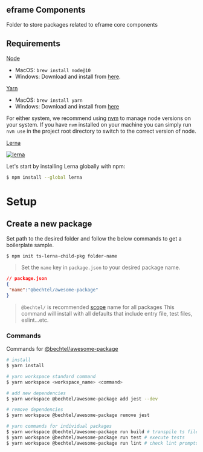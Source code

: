## eframe Components
Folder to store packages related to eframe core components

## Requirements

[Node](https://nodejs.org)

- MacOS: `brew install node@10`
- Windows: Download and install from [here](https://nodejs.org/dist/v10.15.3/node-v10.15.3-x86.msi).

[Yarn](https://yarnpkg.com/en/)

- MacOS: `brew install yarn`
- Windows: Download and install from [here](https://yarnpkg.com/latest.msi)

For either system, we recommend using [nvm](https://github.com/creationix/nvm) to manage node versions on your system. If you have `nvm` installed on your machine you can simply run `nvm use` in the project root directory to switch to the correct version of node.

[Lerna](https://lerna.js.org/)

[![lerna](https://img.shields.io/badge/maintained%20with-lerna-cc00ff.svg)](https://lerna.js.org/)

Let's start by installing Lerna globally with npm:
``` sh
$ npm install --global lerna
```
# Setup
## Create a new package
Set path to the desired folder and follow the below commands to get a boilerplate sample.
```sh
$ npm init ts-lerna-child-pkg folder-name
```
> Set the `name` key in `package.json` to your desired package name.

```.json
// package.json
{
 "name":"@bechtel/awesome-package" 
}
```

> `@bechtel/` is recommended [scope](#https://docs.npmjs.com/misc/scope) name for all packages
This command will install with all defaults that include entry file, test files, eslint...etc.

### Commands
Commands for [@bechtel/awesome-package](#create-new-package)
```sh
# install
$ yarn install

# yarn workspace standard command
$ yarn workspace <workspace_name> <command>

# add new dependencies
$ yarn workspace @bechtel/awesome-package add jest --dev

# remove dependencies
$ yarn workspace @bechtel/awesome-package remove jest

# yarn commands for individual packages
$ yarn workspace @bechtel/awesome-package run build # transpile ts file to js
$ yarn workspace @bechtel/awesome-package run test # execute tests
$ yarn workspace @bechtel/awesome-package run lint # check lint prompts
```